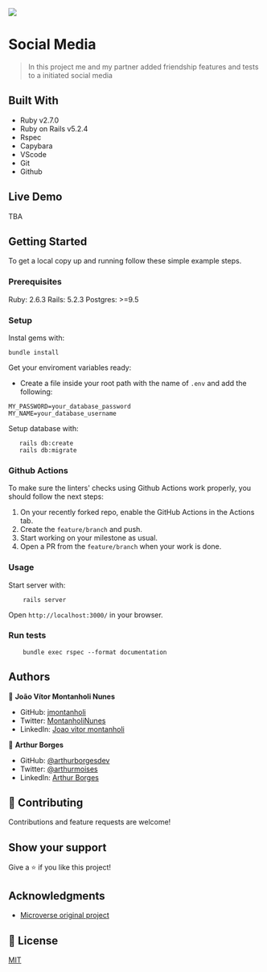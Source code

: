 ![](https://img.shields.io/badge/Microverse-blueviolet)

# Social Media

> In this project me and my partner added friendship features and tests to a initiated social media

## Built With

- Ruby v2.7.0
- Ruby on Rails v5.2.4
- Rspec
- Capybara
- VScode
- Git
- Github

## Live Demo

TBA

## Getting Started

To get a local copy up and running follow these simple example steps.

### Prerequisites

Ruby: 2.6.3
Rails: 5.2.3
Postgres: >=9.5

### Setup

Instal gems with:

```
bundle install
```

Get your enviroment variables ready:

- Create a file inside your root path with the name of `.env` and add the following:

```
MY_PASSWORD=your_database_password
MY_NAME=your_database_username
```


Setup database with:

```
   rails db:create
   rails db:migrate
```

### Github Actions

To make sure the linters' checks using Github Actions work properly, you should follow the next steps:

1. On your recently forked repo, enable the GitHub Actions in the Actions tab.
2. Create the `feature/branch` and push.
3. Start working on your milestone as usual.
4. Open a PR from the `feature/branch` when your work is done.


### Usage

Start server with:

```
    rails server
```

Open `http://localhost:3000/` in your browser.

### Run tests

```
    bundle exec rspec --format documentation
```

## Authors

👤 **João Vítor Montanholi Nunes** 

- GitHub: [jmontanholi](https://github.com/jmontanholi) 
- Twitter: [MontanholiNunes](https://twitter.com/MontanholiNunes) 
- LinkedIn: [Joao vitor montanholi](https://www.linkedin.com/in/joaovitormontanholi/) 

👤 **Arthur Borges**

- GitHub: [@arthurborgesdev](https://github.com/arthurborgesdev)
- Twitter: [@arthurmoises](https://twitter.com/arthurmoises)
- LinkedIn: [Arthur Borges](https://linkedin.com/in/arthurmoises)

## 🤝 Contributing

Contributions and feature requests are welcome!

## Show your support

Give a ⭐️ if you like this project!

## Acknowledgments

- [Microverse original project](https://github.com/arthurborgesdev/private-events/edit/development/README.md)

## 📝 License

[MIT](./LICENSE)

